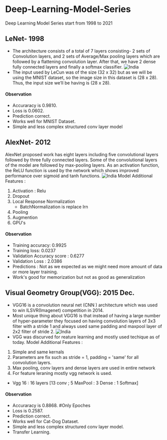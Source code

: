 # Deep-Learning-Model-Series
Deep Learning Model Series start from 1998 to 2021
## LeNet- 1998
- The architecture consists of a total of 7 layers consisting- 2 sets of Convolution layers, and 2 sets of Average/Max pooling layers which are followed by a flattening convolution layer. After that, we have 2 dense fully connected layers and finally a softmax classifier.
![India](https://www.researchgate.net/profile/Yann_Lecun/publication/2985446/figure/fig1/AS:670029280448520@1536758837291/Architecture-of-LeNet-5-a-Convolutional-Neural-Network-here-for-digits-recognition.png "Lenet")
- The input used by LeCun was of the size (32 x 32) but as we will be using the MNIST dataset, so the image size in this dataset is (28 x 28). Thus, the input size we’ll be having is (28 x 28).
#### Observation
* Accuraracy is 0.9810.
* Loss is 0.0602.
* Prediction correct.
* Works well for MNIST Dataset.
* Simple and less complex structured conv layer model

## AlexNet- 2012
AlexNet proposed work has eight layers including five convolutional layers followed by three fully connected layers. Some of the convolutional layers of the model are followed by max-pooling layers. As an activation function, the ReLU function is used by the network which shows improved performance over sigmoid and tanh functions.
![India](https://miro.medium.com/max/3072/1*qyc21qM0oxWEuRaj-XJKcw.png "AlexNet")
Model Additional Features :
  1. Activation : Relu
  2. Dropout
  3. Local Response Normalization 
      - BatchNormalization is replace lrn
  4. Pooling
  5. Augmention
  6. GPU's 
#### Observation
* Training accuracy: 0.9925
* Training loss: 0.0237
* Validation Accuracy score : 0.6277
* Validation Loss : 2.0386
* Predictions : Not as we expected as we might need more amount of data or more layer training.
* Work's good for memorization but not as good as generalization


## Visual Geometry Group(VGG): 2015 Dec.

*   VGG16 is a convolution neural net (CNN ) architecture which was used to win ILSVR(Imagenet) competition in 2014.
*  Most unique thing about VGG16 is that instead of having a large number of hyper-parameter they focused on having convolution layers of 3x3 filter with a stride 1 and always used same padding and maxpool layer of 2x2 filter of stride 2.
![India](https://neurohive.io/wp-content/uploads/2018/11/vgg16-1-e1542731207177.png "VGG")
*   VGG was discurved for reature learning and mostly used techique as of today.
Model Additional Features :
   1. Simple and same kernals
   2. Parameters are fix such as stride = 1, padding = 'same' for all convolution layers. 
   3. Max pooling, conv layers and dense layers are used in entire network
   4. For feature leraning mostly vgg network is used.
- Vgg 16 : 16 layers [13 conv ; 5 MaxPool : 3 Dense : 1 Softmax]

#### Observation
* Accuraracy is 0.8868. #Only  Epoches
* Loss is 0.2587.
* Prediction correct.
* Works well for Cat-Dog Dataset.
* Simple and less complex structured conv layer model.
* Transfer Learning.
